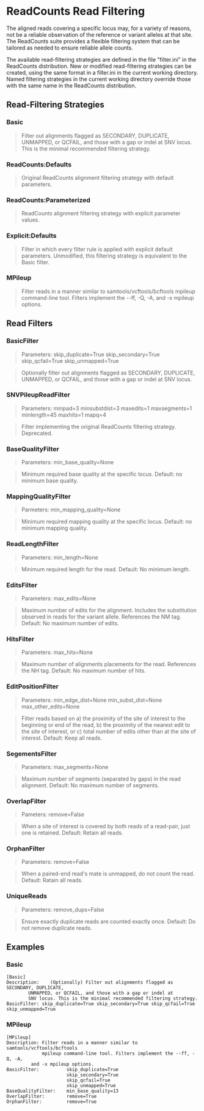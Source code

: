 # ReadCounts Read Filtering

The aligned reads covering a specific locus may, for a variety of
reasons, not be a reliable observation of the reference or variant
alleles at that site. The ReadCounts suite provides a flexible filtering 
system that can be tailored as needed to ensure reliable allele counts.

The available read-filtering strategies are defined in the file
"filter.ini" in the ReadCounts distribution. New or modified
read-filtering strategies can be created, using the same format in
a filter.ini in the current working directory. Named filtering
strategies in the current working directory override those with the
same name in the ReadCounts distribution.

## Read-Filtering Strategies

### Basic
> Filter out alignments flagged as SECONDARY, DUPLICATE, UNMAPPED, or QCFAIL, and those with a gap or indel at SNV locus. This is the minimal recommended filtering strategy.

### ReadCounts:Defaults
> Original ReadCounts alignment filtering strategy with default parameters.

### ReadCounts:Parameterized
> ReadCounts alignment filtering strategy with explicit parameter values.

### Explicit:Defaults
> Filter in which every filter rule is applied with explicit default parameters. Unmodified, this filtering strategy is equivalent to the Basic filter.

### MPileup
> Filter reads in a manner similar to samtools/vcftools/bcftools mpileup command-line tool. Filters implement the --ff, -Q, -A, and -x mpileup options.

## Read Filters

### BasicFilter
> Parameters: skip_duplicate=True skip_secondary=True skip_qcfail=True skip_unmapped=True

> Optionally filter out alignments flagged as SECONDARY, DUPLICATE, UNMAPPED, or QCFAIL, and those with a gap or indel at SNV locus.  

### SNVPileupReadFilter
> Parameters: minpad=3 minsubstdist=3 maxedits=1 maxsegments=1 minlength=45 maxhits=1 mapq=4

> Filter implementing the original ReadCounts filtering strategy. Deprecated.

### BaseQualityFilter
> Parameters: min_base_quality=None

> Minimum required base quality at the specific locus. Default: no minimum base quality. 

### MappingQualityFilter
> Parmeters: min_mapping_quality=None

> Minimum required mapping quality at the specific locus. Default: no minimum mapping quality. 

### ReadLengthFilter
> Parameters: min_length=None

> Minimum required length for the read. Default: No minimum length.

### EditsFilter
> Parameters: max_edits=None

> Maximum number of edits for the alignment. Includes the substitution observed in reads for the variant allele. References the NM tag. Default: No maximum number of edits. 

### HitsFilter
> Parameters: max_hits=None

> Maximum number of alignments placements for the read. References the NH tag. Default: No maximum number of hits. 

### EditPositionFilter
> Parameters: min_edge_dist=None min_subst_dist=None max_other_edits=None

> Filter reads based on a) the proximity of the site of interest to the beginning or end of the read, b) the proximity of the nearest edit to the site of interest, or c) total number of edits other than at the site of interest. Default: Keep all reads. 

### SegementsFilter
> Parameters: max_segments=None

> Maximum number of segments (separated by gaps) in the read alignment. Default: No maximum number of segments. 

### OverlapFilter
> Pameters: remove=False

> When a site of interest is covered by both reads of a read-pair, just one is retained. Default: Retain all reads. 

### OrphanFilter
> Parameters: remove=False

> When a paired-end read's mate is unmapped, do not count the read. Default: Ratain all reads. 

### UniqueReads
> Parameters: remove_dups=False

> Ensure exactly duplicate reads are counted exactly once. Default: Do not remove duplicate reads. 

## Examples

### Basic

```
[Basic]
Description:    (Optionally) Filter out alignments flagged as SECONDARY, DUPLICATE,
		UNMAPPED, or QCFAIL, and those with a gap or indel at
		SNV locus. This is the minimal recommended filtering strategy.
BasicFilter: skip_duplicate=True skip_secondary=True skip_qcfail=True skip_unmapped=True
```

### MPileup

```
[MPileup]
Description: Filter reads in a manner similar to samtools/vcftools/bcftools
             mpileup command-line tool. Filters implement the --ff, -Q, -A,
	     and -x mpileup options.
BasicFilter:          skip_duplicate=True
                      skip_secondary=True
                      skip_qcfail=True
                      skip_unmapped=True
BaseQualityFilter:    min_base_quality=13
OverlapFilter:        remove=True
OrphanFilter:         remove=True
```
